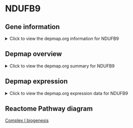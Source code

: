 <h1>NDUFB9</h1>

<h2>Gene information</h2>
<details>
  <summary>Click to view the depmap.org information for NDUFB9</summary>
  <iframe src="https://depmap.org/portal/gene/NDUFB9?tab=about" style="border:none;width:100%;height:800px"></iframe>
</details>

<h2>Depmap overview</h2>
<details>
  <summary>Click to view the depmap.org summary for NDUFB9</summary>
  <iframe src="https://depmap.org/portal/gene/NDUFB9?tab=overview" style="border:none;width:100%;height:800px"></iframe>
</details>

<h2>Depmap expression</h2>
<details>
  <summary>Click to view the depmap.org expression data for NDUFB9</summary>
  <iframe src="https://depmap.org/portal/gene/NDUFB9?tab=characterization" style="border:none;width:100%;height:800px"></iframe>
</details>



<h2>Reactome Pathway diagram</h2>
<a href="https://reactome.org/PathwayBrowser/#/R-HSA-6799198">Complex I biogenesis</a>




